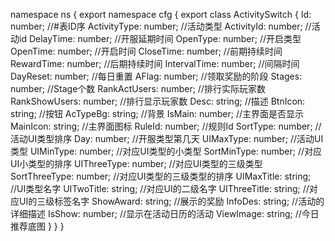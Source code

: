 namespace ns {
	export namespace cfg {
		export class ActivitySwitch {
			Id: number;		//#表ID序
			ActivityType: number;		//活动类型
			ActivityId: number;		//活动id
			DelayTime: number;		//开服延期时间
			OpenType: number;		//开启类型
			OpenTime: number;		//开启时间
			CloseTime: number;		//前期持续时间
			RewardTime: number;		//后期持续时间
			IntervalTime: number;		//间隔时间
			DayReset: number;		//每日重置
			AFlag: number;		//领取奖励的阶段
			Stages: number;		//Stage个数
			RankActUsers: number;		//排行实际玩家数
			RankShowUsers: number;		//排行显示玩家数
			Desc: string;		//描述
			BtnIcon: string;		//按钮
			AcTypeBg: string;		//背景
			IsMain: number;		//主界面是否显示
			MainIcon: string;		//主界面图标
			RuleId: number;		//规则Id
			SortType: number;		//活动UI类型排序
			Day: number;		//开服类型第几天
			UIMaxType: number;		//活动UI类型
			UIMinType: number;		//对应UI类型的小类型
			SortMinType: number;		//对应UI小类型的排序
			UIThreeType: number;		//对应UI类型的三级类型
			SortThreeType: number;		//对应UI类型的三级类型的排序
			UIMaxTitle: string;		//UI类型名字
			UITwoTitle: string;		//对应UI的二级名字
			UIThreeTitle: string;		//对应UI的三级标签名字
			ShowAward: string;		//展示的奖励
			InfoDes: string;		//活动的详细描述
			IsShow: number;		//显示在活动日历的活动
			ViewImage: string;		//今日推荐底图
		}
	}
}